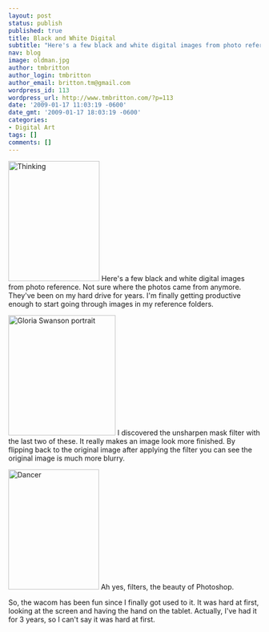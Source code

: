 ```yaml
---
layout: post
status: publish
published: true
title: Black and White Digital
subtitle: "Here's a few black and white digital images from photo reference."
nav: blog
image: oldman.jpg
author: tmbritton
author_login: tmbritton
author_email: britton.tm@gmail.com
wordpress_id: 113
wordpress_url: http://www.tmbritton.com/?p=113
date: '2009-01-17 11:03:19 -0600'
date_gmt: '2009-01-17 18:03:19 -0600'
categories:
- Digital Art
tags: []
comments: []
---
```

<p><a href="http://www.tmbritton.com/art/photo/3197937807/thinking.html" class="tt-flickr tt-flickr-Small" title="Thinking"><img class="float-right" src="http://farm4.static.flickr.com/3415/3197937807_1b1ac4e927_m.jpg" alt="Thinking" width="182" height="240" /></a> Here's a few black and white digital images from photo reference.  Not sure where the photos came from anymore.  They've been on my hard drive for years.  I'm finally getting productive enough to start going through images in my reference folders.  </p>
<p><a href="http://www.tmbritton.com/art/photo/3203438645/gloria-swanson-portrait.html" class="tt-flickr tt-flickr-Small" title="Gloria Swanson portrait"><img class="float-left" src="http://farm4.static.flickr.com/3123/3203438645_cc1f926ff5_m.jpg" alt="Gloria Swanson portrait" width="214" height="240" /></a> I discovered the unsharpen mask filter with the last two of these.  It really makes an image look more finished.  By flipping back to the original image after applying the filter you can see the original image is much more blurry.  </p>
<p><a href="http://www.tmbritton.com/art/photo/3204288024/dancer.html" class="tt-flickr tt-flickr-Small" title="Dancer"><img class="float-right" src="http://farm4.static.flickr.com/3420/3204288024_b751fdd2c7_m.jpg" alt="Dancer" width="181" height="240" /></a> Ah yes, filters, the beauty of Photoshop.</p>
<p>So, the wacom has been fun since I finally got used to it.  It was hard at first, looking at the screen and having the hand on the tablet.  Actually, I've had it for 3 years, so I can't say it was hard at first.</p>
